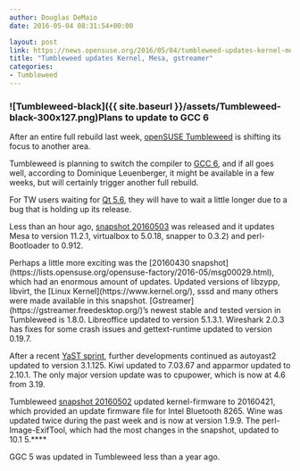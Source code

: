 ```yaml
---
author: Douglas DeMaio
date: 2016-05-04 08:31:54+00:00

layout: post
link: https://news.opensuse.org/2016/05/04/tumbleweed-updates-kernel-mesa-gstreamer/
title: "Tumbleweed updates Kernel, Mesa, gstreamer"
categories:
- Tumbleweed
---
```



### ![Tumbleweed-black]({{ site.baseurl }}/assets/Tumbleweed-black-300x127.png)Plans to update to GCC 6


After an entire full rebuild last week, [openSUSE Tumbleweed](https://en.opensuse.org/Portal:Tumbleweed) is shifting its focus to another area.

Tumbleweed is planning to switch the compiler to [GCC 6](https://gcc.gnu.org/gcc-6/changes.html), and if all goes well, according to Dominique Leuenberger, it might be available in a few weeks, but will certainly trigger another full rebuild.

For TW users waiting for [Qt 5.6](https://wiki.qt.io/New_Features_in_Qt_5.6), they will have to wait a little longer due to a bug that is holding up its release.

Less than an hour ago, [snapshot 20160503](https://lists.opensuse.org/opensuse-factory/2016-05/msg00060.html) was released and it updates Mesa to version 11.2.1, virtualbox to 5.0.18, snapper to 0.3.2) and perl-Bootloader to 0.912.

<!-- more -->Perhaps a little more exciting was the [20160430 snapshot](https://lists.opensuse.org/opensuse-factory/2016-05/msg00029.html), which had an enormous amount of updates. Updated versions of libzypp, libvirt, the [Linux Kernel](https://www.kernel.org/), sssd and many others were made available in this snapshot. [Gstreamer](https://gstreamer.freedesktop.org/)’s newest stable and tested version in Tumbleweed is 1.8.0. Libreoffice updated to version 5.1.3.1. Wireshark 2.0.3 has fixes for some crash issues and gettext-runtime updated to version 0.19.7.

After a recent [YaST sprint](http://bit.ly/1rhAyHV), further developments continued as autoyast2 updated to version 3.1.125. Kiwi updated to 7.03.67 and apparmor updated to 2.10.1. The only major version update was to cpupower, which is now at 4.6 from 3.19.

Tumbleweed [snapshot 20160502](https://lists.opensuse.org/opensuse-factory/2016-05/msg00043.html) updated kernel-firmware to 20160421, which provided an update firmware file for Intel Bluetooth 8265. Wine was updated twice during the past week and is now at version 1.9.9. The perl-Image-ExifTool, which had the most changes in the snapshot, updated to 10.1 5.****

GGC 5 was updated in Tumbleweed less than a year ago.		
